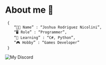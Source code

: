 # About me 👾
```shell
 {
    “💪🏻 Name” : “Joshua Rodriguez Nicolini”,
    “🖥️ Role” : “Programmer”,
    “🧠 Learning” : “C#, Python”,
    “🎮 Hobby” : “Games Developer”
 }
```
![My Discord](https://discord-readme-badge.vercel.app/api?id=278348275600326658)
